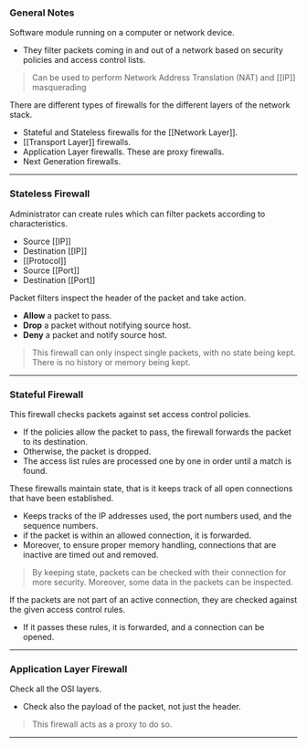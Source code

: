 
### General Notes

Software module running on a computer or network device.
- They filter packets coming in and out of a network based on security policies and access control lists.

> Can be used to perform Network Address Translation (NAT) and [[IP]] masquerading

There are different types of firewalls for the different layers of the network stack.
- Stateful and Stateless firewalls for the [[Network Layer]].
- [[Transport Layer]] firewalls.
- Application Layer firewalls. These are proxy firewalls.
- Next Generation firewalls.

---
### Stateless Firewall 

Administrator can create rules which can filter packets according to characteristics.
* Source [[IP]]
* Destination [[IP]]
* [[Protocol]]
* Source [[Port]]
* Destination [[Port]]

Packet filters inspect the header of the packet and take action.
* **Allow** a packet to pass.
* **Drop** a packet without notifying source host.
* **Deny** a packet and notify source host.

> This firewall can only inspect single packets, with no state being kept. There is no history or memory being kept. 

---
### Stateful Firewall

This firewall checks packets against set access control policies.
- If the policies allow the packet to pass, the firewall forwards the packet to its destination.
- Otherwise, the packet is dropped.
- The access list rules are processed one by one in order until a match is found.

These firewalls maintain state, that is it keeps track of all open connections that have been established.
- Keeps tracks of the IP addresses used, the port numbers used, and the sequence numbers.
- if the packet is within an allowed connection, it is forwarded.
- Moreover, to ensure proper memory handling, connections that are inactive are timed out and removed.

> By keeping state, packets can be checked with their connection for more security. Moreover, some data in the packets can be inspected.

If the packets are not part of an active connection, they are checked against the given access control rules.
- If it passes these rules, it is forwarded, and a connection can be opened.

---
### Application Layer Firewall

Check all the OSI layers.
- Check also the payload of the packet, not just the header.

> This firewall acts as a proxy to do so.

---

